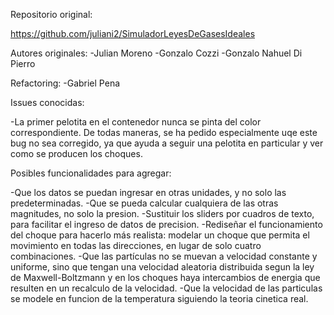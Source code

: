 Repositorio original:

https://github.com/juliani2/SimuladorLeyesDeGasesIdeales

Autores originales: 
-Julian Moreno
-Gonzalo Cozzi
-Gonzalo Nahuel Di Pierro

Refactoring:
-Gabriel Pena

Issues conocidas:

-La primer pelotita en el contenedor nunca se pinta del color correspondiente. De todas maneras, se ha pedido especialmente uqe este bug no sea corregido, ya que ayuda a seguir una pelotita en particular y ver como se producen los choques.

Posibles funcionalidades para agregar:

-Que los datos se puedan ingresar en otras unidades, y no solo las predeterminadas.
-Que se pueda calcular cualquiera de las otras magnitudes, no solo la presion.
-Sustituir los sliders por cuadros de texto, para facilitar el ingreso de datos de precision.
-Rediseñar el funcionamiento del choque para hacerlo más realista: modelar un choque que permita el movimiento en todas las direcciones, en lugar de solo cuatro combinaciones.
-Que las partículas no se muevan a velocidad constante y uniforme, sino que tengan una velocidad aleatoria distribuida segun la ley de Maxwell-Boltzmann y en los choques haya intercambios de energia que resulten en un recalculo de la velocidad.
-Que la velocidad de las particulas se modele en funcion de la temperatura siguiendo la teoria cinetica real.

